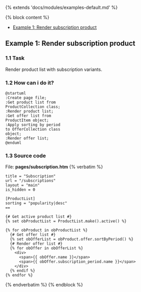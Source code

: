 {% extends 'docs/modules/examples-default.md' %}

{% block content %}
* [Example 1: Render subscription product](#example-1-render-subscription-product)

## Example 1: Render subscription product

### 1.1 Task

Render product list with subscription variants.

### 1.2 How can i do it?

```plantuml
@startuml
:Create page file;
:Get product list from
ProductCollection class;
:Render product list;
:Get offer list from
ProductItem object;
:Apply sorting by period
to OfferCollection class
object;
:Render offer list;
@enduml
```

### 1.3 Source code

File: **pages/subscription.htm**
{% verbatim %}
```twig
title = "Subscription"
url = "/subscriptions"
layout = "main"
is_hidden = 0

[ProductList]
sorting = "popularity|desc"
==

{# Get active product list #}
{% set obProductList = ProductList.make().active() %}

{% for obProduct in obProductList %}
  {# Get offer list #}
  {% set obOfferList = obProduct.offer.sortByPeriod() %}
  {# Render offer list #}
  {% for obOffer in obOfferList %}
    <div>
      <span>{{ obOffer.name }}</span>
      <span>{{ obOffer.subscription_period.name }}</span>
    </div>
  {% endif %}
{% endfor %}
```
{% endverbatim %}
{% endblock %}